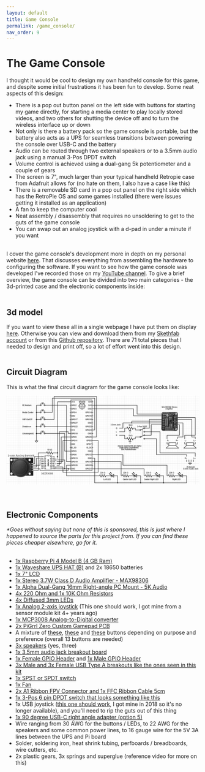 ```yaml
---
layout: default
title: Game Console
permalink: /game_console/
nav_order: 9
--- 
```


<head>
  <link rel="stylesheet" type="text/css" href="/styles/embedded_videos_and_stls.css">
</head>

# The Game Console
I thought it would be cool to design my own handheld console for this game, and despite some initial frustrations it has been fun to develop. Some neat aspects of this design:<br>
- There is a pop out button panel on the left side with buttons for starting my game directly, for starting a media center to play locally stored videos, and two others for shutting the device off and to turn the wireless interface up or down
- Not only is there a battery pack so the game console is portable, but the battery also acts as a UPS for seamless transitions between powering the console over USB-C and the battery
- Audio can be routed through two external speakers or to a 3.5mm audio jack using a manual 3-Pos DPDT switch
- Volume control is achieved using a dual-gang 5k potentiometer and a couple of gears
- The screen is 7", much larger than your typical handheld Retropie case from Adafruit allows for (no hate on them, I also have a case like this)
- There is a removable SD card in a pop out panel on the right side which has the RetroPie OS and some games installed (there were issues getting it installed as an application)
- A fan to keep the computer cool
- Neat assembly / disassembly that requires no unsoldering to get to the guts of the game console
- You can swap out an analog joystick with a d-pad in under a minute if you want

<br>
I cover the game console's development more in depth on my personal website <a href="https://wesleykent.com/femoldark/gameconsole/" target="_blank" rel="noopener noreferrer">here</a>. That discusses everything from assembling the hardware to configuring the software. If you want to see how the game console was developed I've recorded those on my <a href="https://www.youtube.com/playlist?list=PLecUQNqdK8lTFV4D1MFUgDr6TgxQrbloh" target="_blank" rel="noopener noreferrer">YouTube channel</a>. To give a brief overview, the game console can be divided into two main categories - the 3d-printed case and the electronic components inside:
<br><br>

## 3d model
If you want to view these all in a single webpage I have put them on display <a href="https://wesleykent.com/femoldark/stls_for_download/" target="_blank" rel="noopener noreferrer">here</a>. Otherwise you can view and download them from my <a href="https://sketchfab.com/femoldark" target="_blank" rel="noopener noreferrer">Skethfab account</a> or from this <a href="https://github.com/fe-moldark/wesleykent-website/tree/gh-pages/assets/3d_files/FinalGameConsole" target="_blank" rel="noopener noreferrer">Github repository</a>. There are 71 total pieces that I needed to design and print off, so a lot of effort went into this design.
<br><br>

## Circuit Diagram
This is what the final circuit diagram for the game console looks like:<br>
<center>
  <img src="/assets/updated_circuitv2.png" alt="" width=1050><br>
</center>
<br><br>

## Electronic Components
_*Goes without saying but none of this is sponsored, this is just where I happened to source the parts for this project from. If you can find these pieces cheaper elsewhere, go for it._
<br><br>
- <a href="https://www.adafruit.com/product/4296" target="_blank" rel="noopener noreferrer">1x Raspberry Pi 4 Model B (4 GB Ram)</a>
- <a href="https://www.waveshare.com/wiki/UPS_HAT_(B)" target="_blank" rel="noopener noreferrer">1x Waveshare UPS HAT (B)</a> and 2x 18650 batteries
- <a href="https://www.waveshare.com/7inch-hdmi-lcd-c.htm" target="_blank" rel="noopener noreferrer">1x 7" LCD</a>
- <a href="https://www.adafruit.com/product/987" target="_blank" rel="noopener noreferrer">1x Stereo 3.7W Class D Audio Amplifier - MAX98306</a>
- <a href="https://www.adafruit.com/product/5284" target="_blank" rel="noopener noreferrer">1x Alpha Dual-Gang 16mm Right-angle PC Mount - 5K Audio</a>
- <a href="https://www.adafruit.com/?q=resistors&p=5&sort=BestMatch" target="_blank" rel="noopener noreferrer">4x 220 Ohm and 1x 10K Ohm Resistors</a>
- <a href="https://www.adafruit.com/product/4202" target="_blank" rel="noopener noreferrer">4x Diffused 3mm LEDs</a>
- <a href="https://www.amazon.com/DEVMO-Joystick-Breakout-Controller-Arduino/dp/B07R7736QH" target="_blank" rel="noopener noreferrer">1x Analog 2-axis joystick</a> (This one should work, I got mine from a sensor module kit 4+ years ago)
- <a href="https://www.adafruit.com/product/856" target="_blank" rel="noopener noreferrer">1x MCP3008 Analog-to-Digital converter</a>
- <a href="https://www.adafruit.com/product/2934" target="_blank" rel="noopener noreferrer">2x PiGrrl Zero Custom Gamepad PCB</a>
- A mixture of <a href="https://www.adafruit.com/product/367" target="_blank" rel="noopener noreferrer">these</a>, <a href="https://www.adafruit.com/product/3101" target="_blank" rel="noopener noreferrer">these</a> and <a href="https://www.adafruit.com/product/4183" target="_blank" rel="noopener noreferrer">these</a> buttons depending on purpose and preference (overall 13 buttons are needed)
- <a href="https://www.aliexpress.us/item/3256803509242744.html" target="_blank" rel="noopener noreferrer">3x speakers</a> (yes, three)
- <a href="https://www.adafruit.com/product/1699" target="_blank" rel="noopener noreferrer">1x 3.5mm audio jack breakout board</a>
- <a href="https://www.adafruit.com/product/2222" target="_blank" rel="noopener noreferrer">1x Female GPIO Header</a> and <a href="https://www.adafruit.com/product/2822" target="_blank" rel="noopener noreferrer">1x Male GPIO Header</a>
- <a href="https://www.amazon.com/Teansic-Connector-Vertical-Charging-Product/dp/B09NKDQ1RL" target="_blank" rel="noopener noreferrer">3x Male and 3x Female USB Type A breakouts like the ones seen in this kit</a>
- <a href="https://www.adafruit.com/product/805" target="_blank" rel="noopener noreferrer">1x SPST or SPDT switch</a>
- <a href="https://www.aliexpress.us/item/3256801995101691.html" target="_blank" rel="noopener noreferrer">1x Fan</a>
- <a href="https://www.aliexpress.us/item/2255799828239708.html" target="_blank" rel="noopener noreferrer">2x A1 Ribbon FPV Connector and 1x FFC Ribbon Cable 5cm</a>
- <a href="https://raw.githubusercontent.com/fe-moldark/wesleykent-website/gh-pages/assets/circuit_diagram/DPDT_switch.png" target="_blank" rel="noopener noreferrer">1x 3-Pos 6 pin DPDT switch that looks something like this</a>
- 1x USB joystick (<a href="https://www.amazon.com/Rii-GP100-Controller-Raspberry-Windows/dp/B073Z9MKKH" target="_blank" rel="noopener noreferrer">this one should work</a>, I got mine in 2018 so it's no longer available), and you'll need to rip the guts out of this thing
- <a href="https://www.aliexpress.us/item/3256803023093138.html" target="_blank" rel="noopener noreferrer">1x 90 degree USB-C right angle adapter (option 5)</a>
- Wire ranging from 30 AWG for the buttons / LEDs, to 22 AWG for the speakers and some common power lines, to 16 gauge wire for the 5V 3A lines between the UPS and Pi board
- Solder, soldering iron, heat shrink tubing, perfboards / breadboards, wire cutters, etc.
- 2x plastic gears, 3x springs and superglue (reference video for more on this)
<br><br><br><br><br><br><br><br><br><br><br><br><br><br><br><br>
